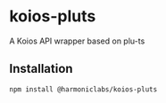# koios-pluts

A Koios API wrapper based on plu-ts

## Installation

```
npm install @harmoniclabs/koios-pluts
```